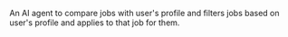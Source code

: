 An AI agent to compare jobs with user's profile and filters jobs based on user's profile and applies to that job for them.
